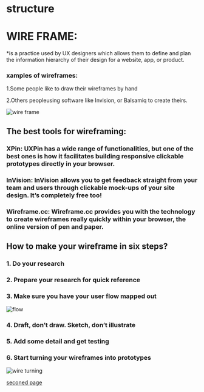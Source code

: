 # structure

# WIRE FRAME:
*is a practice used by UX designers which allows them to define and plan the information hierarchy of their design for a website, app, or product.

### xamples of wireframes:
1.Some people like to draw their wireframes by hand

2.Others peopleusing software like Invision, or Balsamiq to create theirs. 

![wire frame](https://d33wubrfki0l68.cloudfront.net/dbb80f2f6a5dafa25f702ad00bc429057fb59cec/52716/en/blog/uploads/versions/samuel-student-wireframe---x----972-715x---.png)

## The best tools for wireframing:

### XPin: UXPin has a wide range of functionalities, but one of the best ones is how it facilitates building responsive clickable prototypes directly in your browser.

### InVision: InVision allows you to get feedback straight from your team and users through clickable mock-ups of your site design. It’s completely free too!

### Wireframe.cc: Wireframe.cc provides you with the technology to create wireframes really quickly within your browser, the online version of pen and paper.

## How to make your wireframe in six steps?

### 1. Do your research

### 2. Prepare your research for quick reference

### 3. Make sure you have your user flow mapped out

![flow](https://d33wubrfki0l68.cloudfront.net/d05f41832b3fcbf49c8c0efc39552b1531c13bcd/ca978/en/blog/uploads/mapping-out-a-user-flow-by-hand.jpg)


### 4. Draft, don’t draw. Sketch, don’t illustrate

### 5. Add some detail and get testing


### 6. Start turning your wireframes into prototypes

![wire turning](https://d33wubrfki0l68.cloudfront.net/5513d625ddd0c1e3cf21ab58bcedf82e73812c23/74794/en/blog/uploads/working-with-a-fellow-designer-wireframing.jpg)

[seconed page](https://github.com/walaa124/structure/blob/main/HTML.md#seconed-page)





